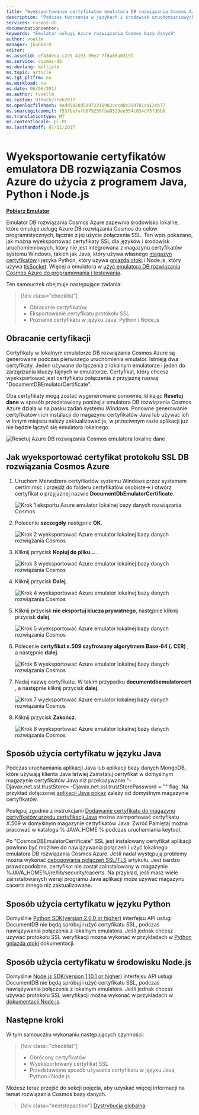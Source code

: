 ```yaml
---
title: "Wyeksportowanie certyfikatów emulatora DB rozwiązania Cosmos Azure | Dokumentacja firmy Microsoft"
description: "Podczas tworzenia w językach i środowisk uruchomieniowych, który nie należy używać magazynu certyfikatów systemu Windows należy wyeksportować i zarządzanie certyfikatami SSL. Ten wpis zawiera instrukcje krok po kroku."
services: cosmos-db
documentationcenter: 
keywords: "Emulator usługi Azure rozwiązania Cosmos bazy danych"
author: voellm
manager: jhubbard
editor: 
ms.assetid: ef43deda-c2e9-4193-99e2-7f6a88a0319f
ms.service: cosmos-db
ms.devlang: multiple
ms.topic: article
ms.tgt_pltfrm: na
ms.workload: na
ms.date: 06/06/2017
ms.author: tvoellm
ms.custom: H1Hack27Feb2017
ms.openlocfilehash: 4add5028d50972316902cecd8c399781c012cb77
ms.sourcegitcommit: f537befafb079256fba0529ee554c034d73f36b0
ms.translationtype: MT
ms.contentlocale: pl-PL
ms.lasthandoff: 07/11/2017
---
```

# <a name="export-the-azure-cosmos-db-emulator-certificates-for-use-with-java-python-and-nodejs"></a>Wyeksportowanie certyfikatów emulatora DB rozwiązania Cosmos Azure do użycia z programem Java, Python i Node.js

[**Pobierz Emulator**](https://aka.ms/cosmosdb-emulator)

Emulator DB rozwiązania Cosmos Azure zapewnia środowisko lokalne, które emuluje usługę Azure DB rozwiązania Cosmos do celów programistycznych, łącznie z jej użycie połączenia SSL. Ten wpis pokazano, jak można wyeksportować certyfikaty SSL dla języków i środowisk uruchomieniowych, który nie jest integrowana z magazynu certyfikatów systemu Windows, takich jak Java, który używa własnego [magazyn certyfikatów](https://docs.oracle.com/cd/E19830-01/819-4712/ablqw/index.html) i języka Python, który używa [gniazda otoki](https://docs.python.org/2/library/ssl.html) i Node.js, który używa [tlsSocket](https://nodejs.org/api/tls.html#tls_tls_connect_options_callback). Więcej o emulatora w [użyć emulatora DB rozwiązania Cosmos Azure do programowania i testowania](./local-emulator.md).

Ten samouczek obejmuje następujące zadania:

> [!div class="checklist"]
> * Obracanie certyfikatów
> * Eksportowanie certyfikatu protokołu SSL
> * Poznanie certyfikatu w języku Java, Python i Node.js

## <a name="certification-rotation"></a>Obracanie certyfikacji

Certyfikaty w lokalnym emulatorze DB rozwiązania Cosmos Azure są generowane podczas pierwszego uruchomienia emulator. Istnieją dwa certyfikaty. Jeden używane do łączenia z lokalnym emulatorze i jeden do zarządzania kluczy tajnych w emulatorze. Certyfikat, który chcesz wyeksportować jest certyfikatu połączenia z przyjazną nazwą "DocumentDBEmulatorCertificate".

Oba certyfikaty mogą zostać wygenerowane ponownie, klikając **Resetuj dane** w sposób przedstawiony poniżej z emulatora DB rozwiązania Cosmos Azure działa w na pasku zadań systemu Windows. Ponowne generowanie certyfikatów i ich instalacji do magazynu certyfikatów Java lub używać ich w innym miejscu należy zaktualizować je, w przeciwnym razie aplikacji już nie będzie łączyć się emulatora lokalnego.

![Resetuj Azure DB rozwiązania Cosmos emulatora lokalne dane](./media/local-emulator-export-ssl-certificates/database-local-emulator-reset-data.png)

## <a name="how-to-export-the-azure-cosmos-db-ssl-certificate"></a>Jak wyeksportować certyfikat protokołu SSL DB rozwiązania Cosmos Azure

1. Uruchom Menedżera certyfikatów systemu Windows przez systemem certlm.msc i przejdź do folderu certyfikatów osobiste-> i otwórz certyfikat o przyjaznej nazwie **DocumentDbEmulatorCertificate**.

    ![Krok 1 eksportu Azure emulator lokalnej bazy danych rozwiązania Cosmos](./media/local-emulator-export-ssl-certificates/database-local-emulator-export-step-1.png)

2. Polecenie **szczegóły** następnie **OK**.

    ![Krok 2 wyeksportować Azure emulator lokalnej bazy danych rozwiązania Cosmos](./media/local-emulator-export-ssl-certificates/database-local-emulator-export-step-2.png)

3. Kliknij przycisk **Kopiuj do pliku...** .

    ![Krok 3 wyeksportować Azure emulator lokalnej bazy danych rozwiązania Cosmos](./media/local-emulator-export-ssl-certificates/database-local-emulator-export-step-3.png)

4. Kliknij przycisk **Dalej**.

    ![Krok 4 wyeksportować Azure emulator lokalnej bazy danych rozwiązania Cosmos](./media/local-emulator-export-ssl-certificates/database-local-emulator-export-step-4.png)

5. Kliknij przycisk **nie eksportuj klucza prywatnego**, następnie kliknij przycisk **dalej**.

    ![Krok 5 wyeksportować Azure emulator lokalnej bazy danych rozwiązania Cosmos](./media/local-emulator-export-ssl-certificates/database-local-emulator-export-step-5.png)

6. Polecenie **certyfikat x.509 szyfrowany algorytmem Base-64 (. CER)** , a następnie **dalej**.

    ![Krok 6 wyeksportować Azure emulator lokalnej bazy danych rozwiązania Cosmos](./media/local-emulator-export-ssl-certificates/database-local-emulator-export-step-6.png)

7. Nadaj nazwę certyfikatu. W takim przypadku **documentdbemulatorcert** , a następnie kliknij przycisk **dalej**.

    ![Krok 7 wyeksportować Azure emulator lokalnej bazy danych rozwiązania Cosmos](./media/local-emulator-export-ssl-certificates/database-local-emulator-export-step-7.png)

8. Kliknij przycisk **Zakończ**.

    ![Krok 8 wyeksportować Azure emulator lokalnej bazy danych rozwiązania Cosmos](./media/local-emulator-export-ssl-certificates/database-local-emulator-export-step-8.png)

## <a name="how-to-use-the-certificate-in-java"></a>Sposób użycia certyfikatu w języku Java

Podczas uruchamiania aplikacji Java lub aplikacji bazy danych MongoDB, które używają klienta Java łatwiej Zainstaluj certyfikat w domyślnym magazynie certyfikatów Java niż przekazywanie "-Djavax.net.ssl.trustStore=<keystore> -Djavax.net.ssl.trustStorePassword = "<password>" flag. Na przykład dołączonej [aplikacji Java pokaz](https://localhost:8081/_explorer/index.html) zależy od domyślnym magazynie certyfikatów.

Postępuj zgodnie z instrukcjami [Dodawanie certyfikatu do magazynu certyfikatów urzędu certyfikacji Java](https://docs.microsoft.com/azure/java-add-certificate-ca-store) można zaimportować certyfikatu X.509 w domyślnym magazynie certyfikatów Java. Zwróć Pamiętaj można pracować w katalogu % JAVA_HOME % podczas uruchamiania keytool.

Po "CosmosDBEmulatorCertificate" SSL jest instalowany certyfikat aplikacji powinno być możliwe do nawiązywania połączeń i użyć lokalnego emulatora DB rozwiązania Cosmos Azure. Jeśli nadal występują problemy można wykonać [debugowania połączeń SSL/TLS](http://docs.oracle.com/javase/7/docs/technotes/guides/security/jsse/ReadDebug.html) artykułu. Jest bardzo prawdopodobne, certyfikat nie został zainstalowany w magazynie %JAVA_HOME%/jre/lib/security/cacerts. Na przykład, jeśli masz wiele zainstalowanych wersji programu Java aplikacji może używać magazynu cacerts innego niż zaktualizowane.

## <a name="how-to-use-the-certificate-in-python"></a>Sposób użycia certyfikatu w języku Python

Domyślnie [Python SDK(version 2.0.0 or higher)](documentdb-sdk-python.md) interfejsu API usługi DocumentDB nie będą spróbuj i użyć certyfikatu SSL, podczas nawiązywania połączenia z lokalnym emulatora. Jeśli jednak chcesz używać protokołu SSL weryfikacji można wykonać w przykładach w [Python gniazda otoki](https://docs.python.org/2/library/ssl.html) dokumentacji.

## <a name="how-to-use-the-certificate-in-nodejs"></a>Sposób użycia certyfikatu w środowisku Node.js

Domyślnie [Node.js SDK(version 1.10.1 or higher)](documentdb-sdk-node.md) interfejsu API usługi DocumentDB nie będą spróbuj i użyć certyfikatu SSL, podczas nawiązywania połączenia z lokalnym emulatora. Jeśli jednak chcesz używać protokołu SSL weryfikacji można wykonać w przykładach w [dokumentacji Node.js](https://nodejs.org/api/tls.html#tls_tls_connect_options_callback).

## <a name="next-steps"></a>Następne kroki

W tym samouczku wykonaniu następujących czynności:

> [!div class="checklist"]
> * Obrócony certyfikatów
> * Wyeksportowany certyfikat SSL
> * Przedstawiono sposób używania certyfikatu w języku Java, Python i Node.js

Możesz teraz przejść do sekcji pojęcia, aby uzyskać więcej informacji na temat rozwiązania Cosmos bazy danych.

> [!div class="nextstepaction"]
> [Dystrybucja globalna](distribute-data-globally.md) 
